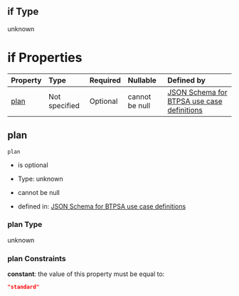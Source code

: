 ## if Type

unknown

# if Properties

| Property      | Type          | Required | Nullable       | Defined by                                                                                                                                                                                                                                  |
| :------------ | :------------ | :------- | :------------- | :------------------------------------------------------------------------------------------------------------------------------------------------------------------------------------------------------------------------------------------ |
| [plan](#plan) | Not specified | Optional | cannot be null | [JSON Schema for BTPSA use case definitions](btpsa-usecase-properties-services-items-allof-1-then-allof-22-then-allof-0-if-properties-plan.md "undefined#/properties/services/items/allOf/1/then/allOf/22/then/allOf/0/if/properties/plan") |

## plan



`plan`

*   is optional

*   Type: unknown

*   cannot be null

*   defined in: [JSON Schema for BTPSA use case definitions](btpsa-usecase-properties-services-items-allof-1-then-allof-22-then-allof-0-if-properties-plan.md "undefined#/properties/services/items/allOf/1/then/allOf/22/then/allOf/0/if/properties/plan")

### plan Type

unknown

### plan Constraints

**constant**: the value of this property must be equal to:

```json
"standard"
```
